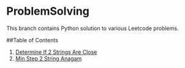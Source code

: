 # ProblemSolving

This branch contains Python solution to various Leetcode problems.

##Table of Contents
1. [Determine If 2 Strings Are Close](leetcode/DetermineIf2StrAreClose.py)
2. [Min Step 2 String Anagam](leetcode/MinStep2StrAnagam.py)
